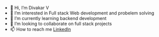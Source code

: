 - 👋 Hi, I’m Divakar V
- 👀 I’m interested in Full stack Web development and probelem solving
- 🌱 I’m currently learning backend development
- 💞️ I’m looking to collaborate on full stack projects
- 📫 How to reach me [LinkedIn](https://www.linkedin.com/in/divakar-v-4761081b7/)


<!---
DIVAKARV08/DIVAKARV08 is a ✨ special ✨ repository because its `README.md` (this file) appears on your GitHub profile.
You can click the Preview link to take a look at your changes.
--->
